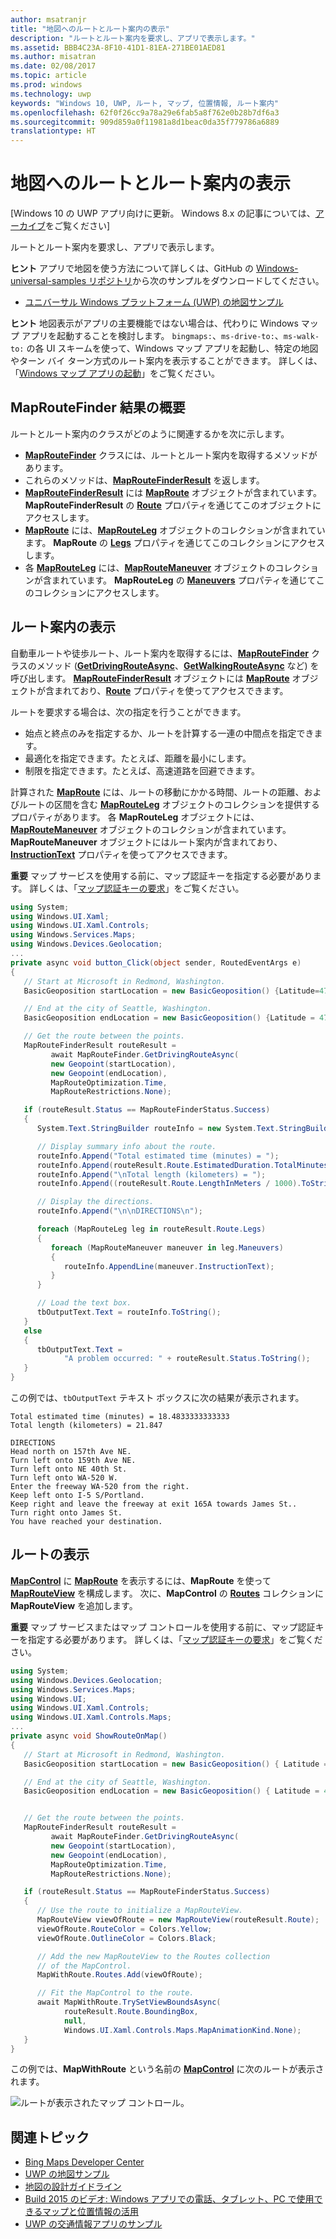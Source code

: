 ```yaml
---
author: msatranjr
title: "地図へのルートとルート案内の表示"
description: "ルートとルート案内を要求し、アプリで表示します。"
ms.assetid: BBB4C23A-8F10-41D1-81EA-271BE01AED81
ms.author: misatran
ms.date: 02/08/2017
ms.topic: article
ms.prod: windows
ms.technology: uwp
keywords: "Windows 10, UWP, ルート, マップ, 位置情報, ルート案内"
ms.openlocfilehash: 62f0f26cc9a78a29e6fab5a8f762e0b28b7df6a3
ms.sourcegitcommit: 909d859a0f11981a8d1beac0da35f779786a6889
translationtype: HT
---
```

# <a name="display-routes-and-directions-on-a-map"></a>地図へのルートとルート案内の表示


\[Windows 10 の UWP アプリ向けに更新。 Windows 8.x の記事については、[アーカイブ](http://go.microsoft.com/fwlink/p/?linkid=619132)をご覧ください\]


ルートとルート案内を要求し、アプリで表示します。

**ヒント** アプリで地図を使う方法について詳しくは、GitHub の [Windows-universal-samples リポジトリ](http://go.microsoft.com/fwlink/p/?LinkId=619979)から次のサンプルをダウンロードしてください。

-   [ユニバーサル Windows プラットフォーム (UWP) の地図サンプル](http://go.microsoft.com/fwlink/p/?LinkId=619977)

**ヒント**  地図表示がアプリの主要機能ではない場合は、代わりに Windows マップ アプリを起動することを検討します。 `bingmaps:`、`ms-drive-to:`、`ms-walk-to:` の各 UI スキームを使って、Windows マップ アプリを起動し、特定の地図やターン バイ ターン方式のルート案内を表示することができます。 詳しくは、「[Windows マップ アプリの起動](https://msdn.microsoft.com/library/windows/apps/mt228341)」をご覧ください。

 

## <a name="an-intro-to-maproutefinder-results"></a>MapRouteFinder 結果の概要


ルートとルート案内のクラスがどのように関連するかを次に示します。

-   [**MapRouteFinder**](https://msdn.microsoft.com/library/windows/apps/dn636938) クラスには、ルートとルート案内を取得するメソッドがあります。
-   これらのメソッドは、[**MapRouteFinderResult**](https://msdn.microsoft.com/library/windows/apps/dn636939) を返します。
-   [**MapRouteFinderResult**](https://msdn.microsoft.com/library/windows/apps/dn636939) には [**MapRoute**](https://msdn.microsoft.com/library/windows/apps/dn636937) オブジェクトが含まれています。 **MapRouteFinderResult** の [**Route**](https://msdn.microsoft.com/library/windows/apps/dn636940) プロパティを通じてこのオブジェクトにアクセスします。
-   [**MapRoute**](https://msdn.microsoft.com/library/windows/apps/dn636937) には、[**MapRouteLeg**](https://msdn.microsoft.com/library/windows/apps/dn636955) オブジェクトのコレクションが含まれています。 **MapRoute** の [**Legs**](https://msdn.microsoft.com/library/windows/apps/dn636973) プロパティを通じてこのコレクションにアクセスします。
-   各 [**MapRouteLeg**](https://msdn.microsoft.com/library/windows/apps/dn636955) には、[**MapRouteManeuver**](https://msdn.microsoft.com/library/windows/apps/dn636961) オブジェクトのコレクションが含まれています。 **MapRouteLeg** の [**Maneuvers**](https://msdn.microsoft.com/library/windows/apps/dn636959) プロパティを通じてこのコレクションにアクセスします。

## <a name="display-directions"></a>ルート案内の表示


自動車ルートや徒歩ルート、ルート案内を取得するには、[**MapRouteFinder**](https://msdn.microsoft.com/library/windows/apps/dn636938) クラスのメソッド ([**GetDrivingRouteAsync**](https://msdn.microsoft.com/library/windows/apps/dn636943)、[**GetWalkingRouteAsync**](https://msdn.microsoft.com/library/windows/apps/dn636953) など) を呼び出します。 [**MapRouteFinderResult**](https://msdn.microsoft.com/library/windows/apps/dn636939) オブジェクトには [**MapRoute**](https://msdn.microsoft.com/library/windows/apps/dn636937) オブジェクトが含まれており、[**Route**](https://msdn.microsoft.com/library/windows/apps/dn636940) プロパティを使ってアクセスできます。

ルートを要求する場合は、次の指定を行うことができます。

-   始点と終点のみを指定するか、ルートを計算する一連の中間点を指定できます。
-   最適化を指定できます。たとえば、距離を最小にします。
-   制限を指定できます。たとえば、高速道路を回避できます。

計算された [**MapRoute**](https://msdn.microsoft.com/library/windows/apps/dn636937) には、ルートの移動にかかる時間、ルートの距離、およびルートの区間を含む [**MapRouteLeg**](https://msdn.microsoft.com/library/windows/apps/dn636955) オブジェクトのコレクションを提供するプロパティがあります。 各 **MapRouteLeg** オブジェクトには、[**MapRouteManeuver**](https://msdn.microsoft.com/library/windows/apps/dn636961) オブジェクトのコレクションが含まれています。 **MapRouteManeuver** オブジェクトにはルート案内が含まれており、[**InstructionText**](https://msdn.microsoft.com/library/windows/apps/dn636964) プロパティを使ってアクセスできます。

**重要**  マップ サービスを使用する前に、マップ認証キーを指定する必要があります。 詳しくは、「[マップ認証キーの要求](authentication-key.md)」をご覧ください。

 

```csharp
using System;
using Windows.UI.Xaml;
using Windows.UI.Xaml.Controls;
using Windows.Services.Maps;
using Windows.Devices.Geolocation;
...
private async void button_Click(object sender, RoutedEventArgs e)
{
   // Start at Microsoft in Redmond, Washington.
   BasicGeoposition startLocation = new BasicGeoposition() {Latitude=47.643,Longitude=-122.131};

   // End at the city of Seattle, Washington.
   BasicGeoposition endLocation = new BasicGeoposition() {Latitude = 47.604,Longitude= -122.329};

   // Get the route between the points.
   MapRouteFinderResult routeResult =
         await MapRouteFinder.GetDrivingRouteAsync(
         new Geopoint(startLocation),
         new Geopoint(endLocation),
         MapRouteOptimization.Time,
         MapRouteRestrictions.None);

   if (routeResult.Status == MapRouteFinderStatus.Success)
   {
      System.Text.StringBuilder routeInfo = new System.Text.StringBuilder();

      // Display summary info about the route.
      routeInfo.Append("Total estimated time (minutes) = ");
      routeInfo.Append(routeResult.Route.EstimatedDuration.TotalMinutes.ToString());
      routeInfo.Append("\nTotal length (kilometers) = ");
      routeInfo.Append((routeResult.Route.LengthInMeters / 1000).ToString());

      // Display the directions.
      routeInfo.Append("\n\nDIRECTIONS\n");

      foreach (MapRouteLeg leg in routeResult.Route.Legs)
      {
         foreach (MapRouteManeuver maneuver in leg.Maneuvers)
         {
            routeInfo.AppendLine(maneuver.InstructionText);
         }
      }

      // Load the text box.
      tbOutputText.Text = routeInfo.ToString();
   }
   else
   {
      tbOutputText.Text =
            "A problem occurred: " + routeResult.Status.ToString();
   }
}
```

この例では、`tbOutputText` テキスト ボックスに次の結果が表示されます。

``` syntax
Total estimated time (minutes) = 18.4833333333333
Total length (kilometers) = 21.847

DIRECTIONS
Head north on 157th Ave NE.
Turn left onto 159th Ave NE.
Turn left onto NE 40th St.
Turn left onto WA-520 W.
Enter the freeway WA-520 from the right.
Keep left onto I-5 S/Portland.
Keep right and leave the freeway at exit 165A towards James St..
Turn right onto James St.
You have reached your destination.
```

## <a name="display-routes"></a>ルートの表示


[**MapControl**](https://msdn.microsoft.com/library/windows/apps/dn637004) に [**MapRoute**](https://msdn.microsoft.com/library/windows/apps/dn636937) を表示するには、**MapRoute** を使って [**MapRouteView**](https://msdn.microsoft.com/library/windows/apps/dn637122) を構成します。 次に、**MapControl** の [**Routes**](https://msdn.microsoft.com/library/windows/apps/dn637047) コレクションに **MapRouteView** を追加します。

**重要**  マップ サービスまたはマップ コントロールを使用する前に、マップ認証キーを指定する必要があります。 詳しくは、「[マップ認証キーの要求](authentication-key.md)」をご覧ください。

 

```csharp
using System;
using Windows.Devices.Geolocation;
using Windows.Services.Maps;
using Windows.UI;
using Windows.UI.Xaml.Controls;
using Windows.UI.Xaml.Controls.Maps;
...
private async void ShowRouteOnMap()
{
   // Start at Microsoft in Redmond, Washington.
   BasicGeoposition startLocation = new BasicGeoposition() { Latitude = 47.643, Longitude = -122.131 };

   // End at the city of Seattle, Washington.
   BasicGeoposition endLocation = new BasicGeoposition() { Latitude = 47.604, Longitude = -122.329 };


   // Get the route between the points.
   MapRouteFinderResult routeResult =
         await MapRouteFinder.GetDrivingRouteAsync(
         new Geopoint(startLocation),
         new Geopoint(endLocation),
         MapRouteOptimization.Time,
         MapRouteRestrictions.None);

   if (routeResult.Status == MapRouteFinderStatus.Success)
   {
      // Use the route to initialize a MapRouteView.
      MapRouteView viewOfRoute = new MapRouteView(routeResult.Route);
      viewOfRoute.RouteColor = Colors.Yellow;
      viewOfRoute.OutlineColor = Colors.Black;

      // Add the new MapRouteView to the Routes collection
      // of the MapControl.
      MapWithRoute.Routes.Add(viewOfRoute);

      // Fit the MapControl to the route.
      await MapWithRoute.TrySetViewBoundsAsync(
            routeResult.Route.BoundingBox,
            null,
            Windows.UI.Xaml.Controls.Maps.MapAnimationKind.None);
   }
}
```

この例では、**MapWithRoute** という名前の [**MapControl**](https://msdn.microsoft.com/library/windows/apps/dn637004) に次のルートが表示されます。

![ルートが表示されたマップ コントロール。](images/routeonmap.png)

## <a name="related-topics"></a>関連トピック

* [Bing Maps Developer Center](https://www.bingmapsportal.com/)
* [UWP の地図サンプル](http://go.microsoft.com/fwlink/p/?LinkId=619977)
* [地図の設計ガイドライン](https://msdn.microsoft.com/library/windows/apps/dn596102)
* [Build 2015 のビデオ: Windows アプリでの電話、タブレット、PC で使用できるマップと位置情報の活用](https://channel9.msdn.com/Events/Build/2015/2-757)
* [UWP の交通情報アプリのサンプル](http://go.microsoft.com/fwlink/p/?LinkId=619982)
